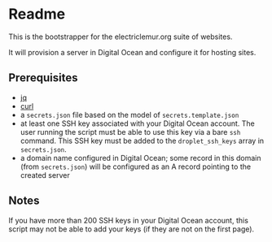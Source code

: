 # Readme

This is the bootstrapper for the electriclemur.org suite of websites. 

It will provision a server in Digital Ocean and configure it for hosting sites. 

## Prerequisites 

- [jq](https://stedolan.github.io/jq/)
- [curl](https://curl.se/)
- a `secrets.json` file based on the model of `secrets.template.json`
- at least one SSH key associated with your Digital Ocean account. The user running the script must be able to use this key via a bare `ssh` command. This SSH key must be added to the `droplet_ssh_keys` array in `secrets.json`.
- a domain name configured in Digital Ocean; some record in this domain (from `secrets.json`) will be configured as an A record pointing to the created server

## Notes

If you have more than 200 SSH keys in your Digital Ocean account, this script may not be able to add your keys (if they are not on the first page).